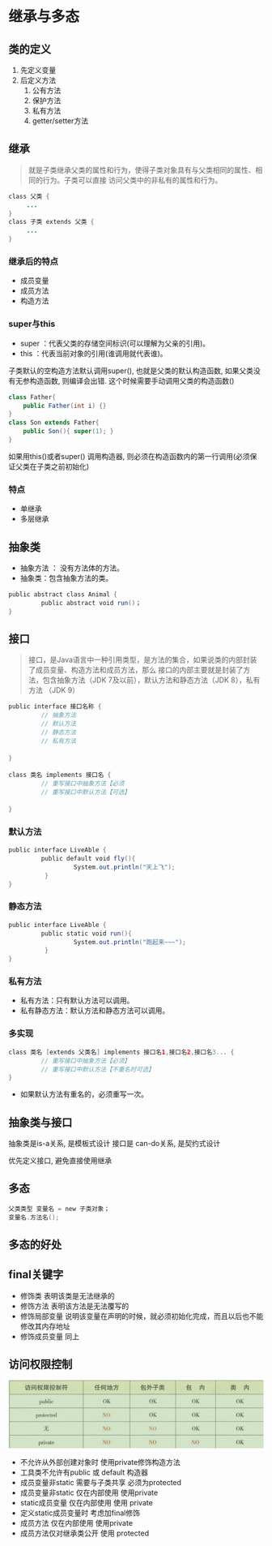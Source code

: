 # 继承与多态

## 类的定义

1. 先定义变量
2. 后定义方法
     1. 公有方法
     2. 保护方法
     3. 私有方法
     4. getter/setter方法

## 继承

> 就是子类继承父类的属性和行为，使得子类对象具有与父类相同的属性、相同的行为。子类可以直接 访问父类中的非私有的属性和行为。

```java
class 父类 {
     ...      
}
class 子类 extends 父类 {
     ...      
}
```

### 继承后的特点

- 成员变量
- 成员方法
- 构造方法

### super与this

- super ：代表父类的存储空间标识(可以理解为父亲的引用)。 
- this ：代表当前对象的引用(谁调用就代表谁)。 

子类默认的空构造方法默认调用super(), 也就是父类的默认构造函数, 如果父类没有无参构造函数, 则编译会出错. 这个时候需要手动调用父类的构造函数()

```java
class Father{
    public Father(int i) {}
}
class Son extends Father{
    public Son(){ super(1); }
}
```

如果用this()或者super() 调用构造器, 则必须在构造函数内的第一行调用(必须保证父类在子类之前初始化)

### 特点

- 单继承
- 多层继承

## 抽象类

- 抽象方法 ： 没有方法体的方法。 
- 抽象类：包含抽象方法的类。 

```java
public abstract class Animal {
         public abstract void run()； 
}
```

## 接口

>接口，是Java语言中一种引用类型，是方法的集合，如果说类的内部封装了成员变量、构造方法和成员方法，那么 接口的内部主要就是封装了方法，包含抽象方法（JDK 7及以前），默认方法和静态方法（JDK 8），私有方法 （JDK 9）

```java
public interface 接口名称 {
         // 抽象方法
         // 默认方法
         // 静态方法
         // 私有方法 
     
}

class 类名 implements 接口名 {
         // 重写接口中抽象方法【必须
         // 重写接口中默认方法【可选】    
     
} 
```

### 默认方法

```java
public interface LiveAble {
         public default void fly(){
                  System.out.println("天上飞");     
          } 
}
```

### 静态方法

```java
public interface LiveAble {
         public static void run(){
                  System.out.println("跑起来~~~");     
          } 
}
```

### 私有方法

- 私有方法：只有默认方法可以调用。 
- 私有静态方法：默认方法和静态方法可以调用。

### 多实现

```java
class 类名 [extends 父类名] implements 接口名1,接口名2,接口名3... {
         // 重写接口中抽象方法【必须】
         // 重写接口中默认方法【不重名时可选】    
} 
```

- 如果默认方法有重名的，必须重写一次。

## 抽象类与接口

抽象类是is-a关系, 是模板式设计 接口是 can-do关系, 是契约式设计

优先定义接口, 避免直接使用继承

## 多态

```java
父类类型 变量名 = new 子类对象； 
变量名.方法名();
```

## 多态的好处

## final关键字

- 修饰类 表明该类是无法继承的
- 修饰方法 表明该方法是无法覆写的
- 修饰局部变量 说明该变量在声明的时候，就必须初始化完成，而且以后也不能修改其内存地址
- 修饰成员变量 同上



## 访问权限控制

![屏幕截图 2020-09-15 102905](/assets/屏幕截图%202020-09-15%20102905.png)

- 不允许从外部创建对象时 使用private修饰构造方法
- 工具类不允许有public 或 default 构造器
- 成员变量非static 需要与子类共享 必须为protected
- 成员变量非static 仅在内部使用 使用private
- static成员变量 仅在内部使用 使用 private
- 定义static成员变量时 考虑加final修饰
- 成员方法 仅在内部使用 使用private
- 成员方法仅对继承类公开 使用 protected

